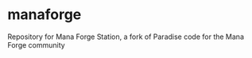 # manaforge
 Repository for Mana Forge Station, a fork of Paradise code for the Mana Forge community
